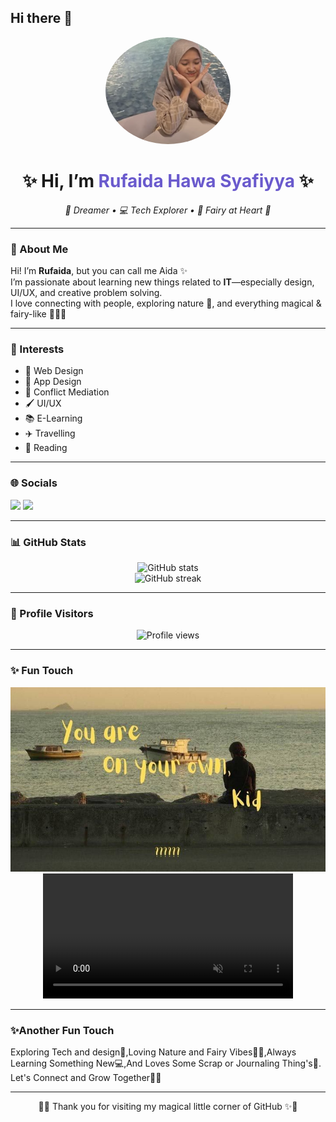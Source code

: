 ## Hi there 👋

<!--
**rufaidahawa30-hue/rufaidahawa30-hue** is a ✨ _special_ ✨ repository because its `README.md` (this file) appears on your GitHub profile.

Here are some ideas to get you started:

- 🔭 I’m currently working on ...
- 🌱 I’m currently learning ...
- 👯 I’m looking to collaborate on ...
- 🤔 I’m looking for help with ...
- 💬 Ask me about ...
- 📫 How to reach me: ...
- 😄 Pronouns: ...
- ⚡ Fun fact: ...
-->
<!-- Profile README for GitHub -->

<p align="center">
  <img src="Rufai.png" alt="Profile Picture" width="200" style="border-radius:50%">
</p>

<h1 align="center">✨ Hi, I’m <span style="color:#6A5ACD;">Rufaida Hawa Syafiyya</span> ✨</h1>

<p align="center">
  <em>🌿 Dreamer • 💻 Tech Explorer • 🧚 Fairy at Heart 🌸</em>
</p>

---

### 🌸 About Me  
Hi! I’m **Rufaida**, but you can call me Aida ✨  
I’m passionate about learning new things related to **IT**—especially design, UI/UX, and creative problem solving.  
I love connecting with people, exploring nature 🍃, and everything magical & fairy-like 🧚‍♀️🌙  

---

### 🌟 Interests
- 🎨 Web Design  
- 📱 App Design  
- 🤝 Conflict Mediation  
- 🖌️ UI/UX  
- 📚 E-Learning  
- ✈️ Travelling  
- 📖 Reading  

---

### 🌐 Socials
<p align="left">
  <a href="https://www.tiktok.com/@aldcrinae"><img src="https://img.shields.io/badge/TikTok-000000?style=for-the-badge&logo=tiktok&logoColor=white"/></a>
  <a href="https://instagram.com/rufaidahws"><img src="https://img.shields.io/badge/Instagram-E4405F?style=for-the-badge&logo=instagram&logoColor=white"/></a>
</p>

---

### 📊 GitHub Stats
<p align="center">
  <img src="https://github-readme-stats.vercel.app/api?username=rufaidahawa30-hue&show_icons=true&theme=tokyonight&hide_border=true" alt="GitHub stats"/><br>
  <img src="https://github-readme-streak-stats.herokuapp.com/?user=rufaidahawa30-hue&theme=tokyonight&hide_border=true" alt="GitHub streak"/>
</p>

---

### 👀 Profile Visitors
<p align="center">
  <img src="https://komarev.com/ghpvc/?username=rufaidahawa30-hue&label=Profile%20views&color=6A5ACD&style=for-the-badge" alt="Profile views"/>
</p>

---

### ✨ Fun Touch
<p align="center">
  <img src="pin.jpg"font=Fira+Code&size=22&pause=1000&color=6A5ACD&center=true&vCenter=true&width=600&lines=Exploring+Tech+and+Design+🌸;Loving+Nature+and+Fairy+Vibes+🧚‍♀️;Always+Learning+Something+New+💻;and+some+scrap+or+journaling+thing's;Let's+Connect+and+Grow+Together">
  <video src="aida1.MP4" width="400" controls autoplay loop muted>
    Your browser does not support the video tag.
  </video>
</p>

---

### ✨Another Fun Touch

Exploring Tech and design🌸,Loving Nature and Fairy Vibes🧚‍♀️,Always Learning Something New💻,And Loves Some Scrap or Journaling Thing's🌸.
Let's Connect and Grow Together🧚‍♀️

---

<p align="center">🌙✨ Thank you for visiting my magical little corner of GitHub ✨🌙</p>
